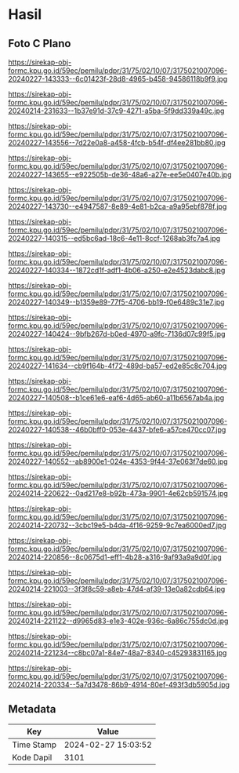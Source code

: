 # Hasil

## Foto C Plano

https://sirekap-obj-formc.kpu.go.id/59ec/pemilu/pdpr/31/75/02/10/07/3175021007096-20240227-143333--6c01423f-28d8-4965-b458-94586118b9f9.jpg

https://sirekap-obj-formc.kpu.go.id/59ec/pemilu/pdpr/31/75/02/10/07/3175021007096-20240214-231633--1b37e91d-37c9-4271-a5ba-5f9dd339a49c.jpg

https://sirekap-obj-formc.kpu.go.id/59ec/pemilu/pdpr/31/75/02/10/07/3175021007096-20240227-143556--7d22e0a8-a458-4fcb-b54f-df4ee281bb80.jpg

https://sirekap-obj-formc.kpu.go.id/59ec/pemilu/pdpr/31/75/02/10/07/3175021007096-20240227-143655--e922505b-de36-48a6-a27e-ee5e0407e40b.jpg

https://sirekap-obj-formc.kpu.go.id/59ec/pemilu/pdpr/31/75/02/10/07/3175021007096-20240227-143730--e4947587-8e89-4e81-b2ca-a9a95ebf878f.jpg

https://sirekap-obj-formc.kpu.go.id/59ec/pemilu/pdpr/31/75/02/10/07/3175021007096-20240227-140315--ed5bc6ad-18c6-4e11-8ccf-1268ab3fc7a4.jpg

https://sirekap-obj-formc.kpu.go.id/59ec/pemilu/pdpr/31/75/02/10/07/3175021007096-20240227-140334--1872cd1f-adf1-4b06-a250-e2e4523dabc8.jpg

https://sirekap-obj-formc.kpu.go.id/59ec/pemilu/pdpr/31/75/02/10/07/3175021007096-20240227-140349--b1359e89-77f5-4706-bb19-f0e6489c31e7.jpg

https://sirekap-obj-formc.kpu.go.id/59ec/pemilu/pdpr/31/75/02/10/07/3175021007096-20240227-140424--9bfb267d-b0ed-4970-a9fc-7136d07c99f5.jpg

https://sirekap-obj-formc.kpu.go.id/59ec/pemilu/pdpr/31/75/02/10/07/3175021007096-20240227-141634--cb9f164b-4f72-489d-ba57-ed2e85c8c704.jpg

https://sirekap-obj-formc.kpu.go.id/59ec/pemilu/pdpr/31/75/02/10/07/3175021007096-20240227-140508--b1ce61e6-eaf6-4d65-ab60-a11b6567ab4a.jpg

https://sirekap-obj-formc.kpu.go.id/59ec/pemilu/pdpr/31/75/02/10/07/3175021007096-20240227-140538--46b0bff0-053e-4437-bfe6-a57ce470cc07.jpg

https://sirekap-obj-formc.kpu.go.id/59ec/pemilu/pdpr/31/75/02/10/07/3175021007096-20240227-140552--ab8900e1-024e-4353-9f44-37e063f7de60.jpg

https://sirekap-obj-formc.kpu.go.id/59ec/pemilu/pdpr/31/75/02/10/07/3175021007096-20240214-220622--0ad217e8-b92b-473a-9901-4e62cb591574.jpg

https://sirekap-obj-formc.kpu.go.id/59ec/pemilu/pdpr/31/75/02/10/07/3175021007096-20240214-220732--3cbc19e5-b4da-4f16-9259-9c7ea6000ed7.jpg

https://sirekap-obj-formc.kpu.go.id/59ec/pemilu/pdpr/31/75/02/10/07/3175021007096-20240214-220856--8c0675d1-eff1-4b28-a316-9af93a9a9d0f.jpg

https://sirekap-obj-formc.kpu.go.id/59ec/pemilu/pdpr/31/75/02/10/07/3175021007096-20240214-221003--3f3f8c59-a8eb-47d4-af39-13e0a82cdb64.jpg

https://sirekap-obj-formc.kpu.go.id/59ec/pemilu/pdpr/31/75/02/10/07/3175021007096-20240214-221122--d9965d83-e1e3-402e-936c-6a86c755dc0d.jpg

https://sirekap-obj-formc.kpu.go.id/59ec/pemilu/pdpr/31/75/02/10/07/3175021007096-20240214-221234--c8bc07a1-84e7-48a7-8340-c45293831165.jpg

https://sirekap-obj-formc.kpu.go.id/59ec/pemilu/pdpr/31/75/02/10/07/3175021007096-20240214-220334--5a7d3478-86b9-4914-80ef-493f3db5905d.jpg


## Metadata

| Key        | Value               |
| ---------- | ------------------- |
| Time Stamp | 2024-02-27 15:03:52 |
| Kode Dapil | 3101                |



